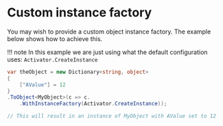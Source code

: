 # Custom instance factory

You may wish to provide a custom object instance factory. The example below shows how to achieve this.

!!! note
    In this example we are just using what the default configuration uses: `Activator.CreateInstance`

```csharp { data-fiddle="greH3K" }
var theObject = new Dictionary<string, object>
{
    ["AValue"] = 12
}
.ToObject<MyObject>(c => c.
    .WithInstanceFactory(Activator.CreateInstance));

// This will result in an instance of MyObject with AValue set to 12
```